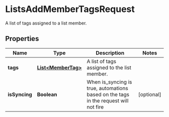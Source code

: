 

# ListsAddMemberTagsRequest

A list of tags assigned to a list member.

## Properties

| Name | Type | Description | Notes |
|------------ | ------------- | ------------- | -------------|
|**tags** | [**List&lt;MemberTag&gt;**](MemberTag.md) | A list of tags assigned to the list member. |  |
|**isSyncing** | **Boolean** | When is_syncing is true, automations based on the tags in the request will not fire |  [optional] |




